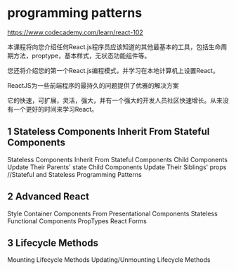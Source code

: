 # programming patterns  


https://www.codecademy.com/learn/react-102



本课程将向您介绍任何React.js程序员应该知道的其他最基本的工具，包括生命周期方法，proptype，基本样式，无状态功能组件等。

您还将介绍您的第一个React.js编程模式，并学习在本地计算机上设置React。

ReactJS为一些前端程序的最持久的问题提供了优雅的解决方案

它的快速，可扩展，灵活，强大，并有一个强大的开发人员社区快速增长。从来没有一个更好的时间来学习React。



## 1 Stateless Components Inherit From Stateful Components

Stateless Components Inherit From Stateful Components
Child Components Update Their Parents' state
Child Components Update Their Siblings' props
//Stateful and Stateless Programming Patterns

## 2 Advanced React

Style
Container Components From Presentational Components
Stateless Functional Components
PropTypes
React Forms


## 3 Lifecycle Methods

Mounting Lifecycle Methods
Updating/Unmounting Lifecycle Methods






























